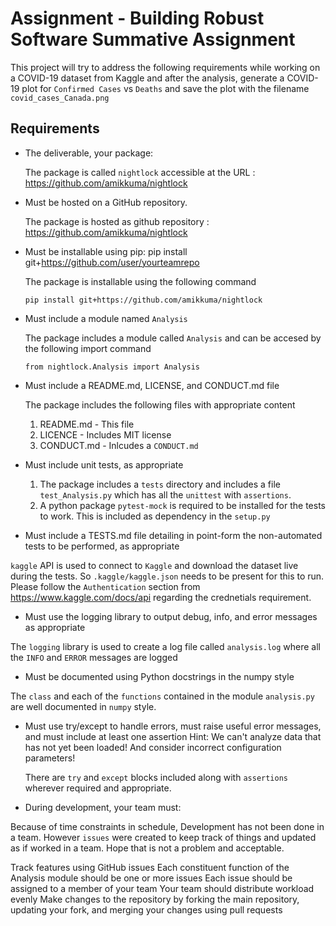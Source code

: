 # Assignment - Building Robust Software Summative Assignment

This project will try to address the following requirements while working on a COVID-19 dataset from Kaggle and after the analysis, 
generate a COVID-19 plot for `Confirmed Cases` vs `Deaths` and save the plot with the filename  `covid_cases_Canada.png`

## Requirements

- The deliverable, your package:

  The package is called `nightlock` accessible at the URL : https://github.com/amikkuma/nightlock

- Must be hosted on a GitHub repository.

  The package is hosted as github repository : https://github.com/amikkuma/nightlock
  
- Must be installable using pip: pip install git+https://github.com/user/yourteamrepo

  The package is installable using the following command
  ```
  pip install git+https://github.com/amikkuma/nightlock
  ```
  
- Must include a module named `Analysis`

  The package includes a module called `Analysis` and can be accesed by the following import command
  ```
  from nightlock.Analysis import Analysis
  ```
  
- Must include a README.md, LICENSE, and CONDUCT.md file

  The package includes the following files with appropriate content
  1. README.md - This file
  2. LICENCE - Includes MIT license
  3. CONDUCT.md - Inlcudes a `CONDUCT.md`
     
- Must include unit tests, as appropriate

  1. The package includes a `tests` directory and includes a file `test_Analysis.py` which has all the `unittest` with `assertions`.
  2. A python package `pytest-mock` is required to be installed for the tests to work. This is included as dependency in the `setup.py`
    
- Must include a TESTS.md file detailing in point-form the non-automated tests to be performed, as appropriate

 `kaggle` API is used to connect to `Kaggle` and download the dataset live during the tests. So `.kaggle/kaggle.json` needs to be present for this to run.
  Please follow the `Authentication` section from https://www.kaggle.com/docs/api regarding the crednetials requirement.

- Must use the logging library to output debug, info, and error messages as appropriate

The `logging` library is used to create a log file called `analysis.log` where all the `INFO` and `ERROR` messages are logged

- Must be documented using Python docstrings in the numpy style

The `class` and each of the `functions` contained in the module `analysis.py` are well documented in `numpy` style.

- Must use try/except to handle errors, must raise useful error messages, and must include at least one assertion
  Hint: We can't analyze data that has not yet been loaded! And consider incorrect configuration parameters!

  There are `try` and `except` blocks included along with `assertions` wherever required and appropriate.
  
- During development, your team must:

Because of time constraints in schedule, Development has not been done in a team. However `issues` were created to keep track of things and updated as if worked in a team.
Hope that is not a problem and acceptable.

Track features using GitHub issues
Each constituent function of the Analysis module should be one or more issues
Each issue should be assigned to a member of your team
Your team should distribute workload evenly
Make changes to the repository by forking the main repository, updating your fork, and merging your changes using pull requests
